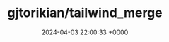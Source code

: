 ---
title: "gjtorikian/tailwind_merge"
link: "https://github.com/gjtorikian/tailwind_merge"
date: "2024-04-03 22:00:33 +0000"
description: "Utility function to efficiently merge Tailwind CSS classes without style conflicts."
category: "github"
---